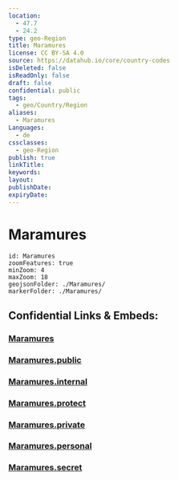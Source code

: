 ```yaml
---
location:
  - 47.7
  - 24.2
type: geo-Region
title: Maramures
license: CC BY-SA 4.0
source: https://datahub.io/core/country-codes
isDeleted: false
isReadOnly: false
draft: false
confidential: public
tags:
  - geo/Country/Region
aliases:
  - Maramures
Languages:
  - de
cssclasses:
  - geo-Region
publish: true
linkTitle:
keywords:
layout:
publishDate:
expiryDate:
---
```


# Maramures

```leaflet
id: Maramures
zoomFeatures: true 
minZoom: 4 
maxZoom: 18
geojsonFolder: ./Maramures/
markerFolder: ./Maramures/
```


## Confidential Links & Embeds: 

### [Maramures](/_Standards/Earth/Continent/Europe/Europe~East/Romania/Regions~Romania/Romania~Nord-Vest/Maramures.md) 

### [Maramures.public](/_public/Earth/Continent/Europe/Europe~East/Romania/Regions~Romania/Romania~Nord-Vest/Maramures.public.md) 

### [Maramures.internal](/_internal/Earth/Continent/Europe/Europe~East/Romania/Regions~Romania/Romania~Nord-Vest/Maramures.internal.md) 

### [Maramures.protect](/_protect/Earth/Continent/Europe/Europe~East/Romania/Regions~Romania/Romania~Nord-Vest/Maramures.protect.md) 

### [Maramures.private](/_private/Earth/Continent/Europe/Europe~East/Romania/Regions~Romania/Romania~Nord-Vest/Maramures.private.md) 

### [Maramures.personal](/_personal/Earth/Continent/Europe/Europe~East/Romania/Regions~Romania/Romania~Nord-Vest/Maramures.personal.md) 

### [Maramures.secret](/_secret/Earth/Continent/Europe/Europe~East/Romania/Regions~Romania/Romania~Nord-Vest/Maramures.secret.md)

